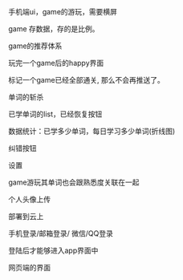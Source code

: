 手机端ui，game的游玩，需要横屏

game 存数据，存的是比例。

game的推荐体系

玩完一个game后的happy界面

标记一个game已经全部通关, 那么不会再推送了。

单词的斩杀

已学单词的list，已经恢复按钮

数据统计：已学多少单词，每日学习多少单词(折线图)

纠错按钮

设置

game游玩其单词也会跟熟悉度关联在一起

个人头像上传

部署到云上

手机登录/邮箱登录/ 微信/QQ登录

登陆后才能够进入app界面中

网页端的界面





